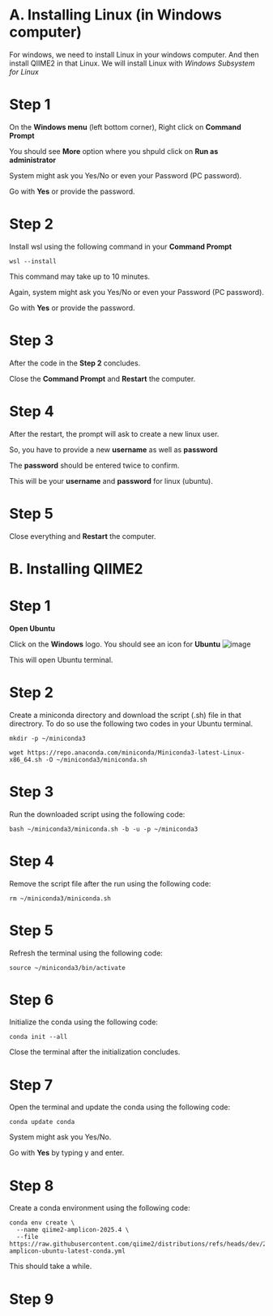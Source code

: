 # A. Installing Linux (in Windows computer)

For windows, we need to install Linux in your windows computer. And then install QIIME2 in that Linux.
We will install Linux with *Windows Subsystem for Linux*


# Step 1

On the **Windows menu** (left bottom corner), Right click on **Command Prompt**

You should see **More** option where you shpuld click on **Run as administrator**

System might ask you Yes/No or even your Password (PC password).

Go with **Yes** or provide the password. 

# Step 2

Install wsl using the following command in your **Command Prompt**

```
wsl --install
```

This command may take up to 10 minutes.

Again, system might ask you Yes/No or even your Password (PC password).

Go with **Yes** or provide the password. 

# Step 3

After the code in the **Step 2** concludes. 

Close the **Command Prompt** and **Restart** the computer.

# Step 4 

After the restart, the prompt will ask to create a new linux user.

So, you have to provide a new **username** as well as **password**

The **password** should be entered twice to confirm.

This will be your **username** and **password** for linux (ubuntu). 

# Step 5 

Close everything and **Restart** the computer.


# B. Installing QIIME2

# Step 1 

**Open Ubuntu**

Click on the **Windows** logo. You should see an icon for **Ubuntu** ![image](https://github.com/user-attachments/assets/fa4303e0-0cd5-4eaf-a627-e35a8b53ec05)

This will open Ubuntu terminal.

# Step 2 

Create a miniconda directory and download the script (.sh) file in that directrory. To do so use the following two codes in your Ubuntu terminal.

```
mkdir -p ~/miniconda3
```

```
wget https://repo.anaconda.com/miniconda/Miniconda3-latest-Linux-x86_64.sh -O ~/miniconda3/miniconda.sh
```

# Step 3 

Run the downloaded script using the following code:

```
bash ~/miniconda3/miniconda.sh -b -u -p ~/miniconda3
```

# Step 4

Remove the script file after the run using the following code:

```
rm ~/miniconda3/miniconda.sh
```

# Step 5

Refresh the terminal using the following code:

```
source ~/miniconda3/bin/activate
```

# Step 6

Initialize the conda using the following code:

```
conda init --all
```

Close the terminal after the initialization concludes.

# Step 7

Open the terminal and update the conda using the following code:

```
conda update conda
```

System might ask you Yes/No.

Go with **Yes** by typing y and enter. 


# Step 8

Create a conda environment using the following code:

```
conda env create \
  --name qiime2-amplicon-2025.4 \
  --file https://raw.githubusercontent.com/qiime2/distributions/refs/heads/dev/2025.4/amplicon/released/qiime2-amplicon-ubuntu-latest-conda.yml
```

This should take a while. 

# Step 9















